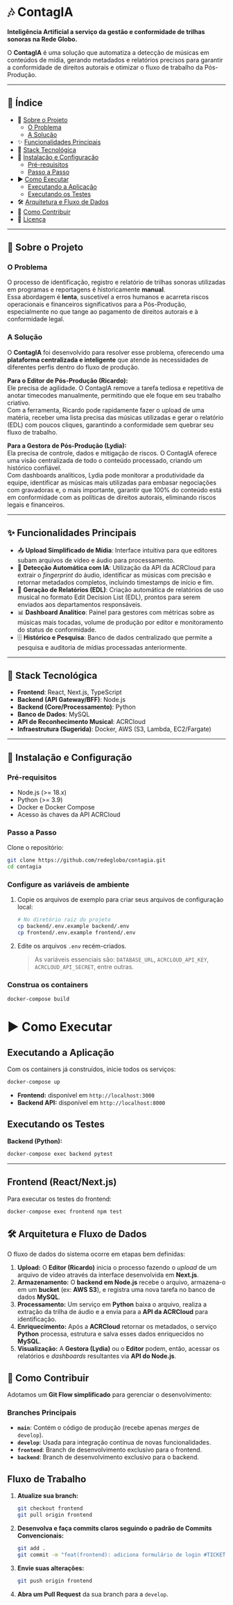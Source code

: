 # 🎶 ContagIA
**Inteligência Artificial a serviço da gestão e conformidade de trilhas sonoras na Rede Globo.**

<p align="center">
</p>

O **ContagIA** é uma solução que automatiza a detecção de músicas em conteúdos de mídia, gerando metadados e relatórios precisos para garantir a conformidade de direitos autorais e otimizar o fluxo de trabalho da Pós-Produção.

---

## 📖 Índice
- 🎯 [Sobre o Projeto](#-sobre-o-projeto)  
  - [O Problema](#o-problema)  
  - [A Solução](#a-solução)  
- ✨ [Funcionalidades Principais](#-funcionalidades-principais)  
- 🚀 [Stack Tecnológica](#-stack-tecnológica)  
- 🔧 [Instalação e Configuração](#-instalação-e-configuração)  
  - [Pré-requisitos](#pré-requisitos)  
  - [Passo a Passo](#passo-a-passo)  
- ▶️ [Como Executar](#️-como-executar)  
  - [Executando a Aplicação](#executando-a-aplicação)  
  - [Executando os Testes](#executando-os-testes)  
- 🛠️ [Arquitetura e Fluxo de Dados](#️-arquitetura-e-fluxo-de-dados)  
- 🤝 [Como Contribuir](#-como-contribuir)  
- 📄 [Licença](#-licença)  

---

## 🎯 Sobre o Projeto

### O Problema
O processo de identificação, registro e relatório de trilhas sonoras utilizadas em programas e reportagens é historicamente **manual**.  
Essa abordagem é **lenta**, suscetível a erros humanos e acarreta riscos operacionais e financeiros significativos para a Pós-Produção, especialmente no que tange ao pagamento de direitos autorais e à conformidade legal.

### A Solução
O **ContagIA** foi desenvolvido para resolver esse problema, oferecendo uma **plataforma centralizada e inteligente** que atende às necessidades de diferentes perfis dentro do fluxo de produção.

**Para o Editor de Pós-Produção (Ricardo):**  
Ele precisa de agilidade. O ContagIA remove a tarefa tediosa e repetitiva de anotar timecodes manualmente, permitindo que ele foque em seu trabalho criativo.  
Com a ferramenta, Ricardo pode rapidamente fazer o upload de uma matéria, receber uma lista precisa das músicas utilizadas e gerar o relatório (EDL) com poucos cliques, garantindo a conformidade sem quebrar seu fluxo de trabalho.

**Para a Gestora de Pós-Produção (Lydia):**  
Ela precisa de controle, dados e mitigação de riscos. O ContagIA oferece uma visão centralizada de todo o conteúdo processado, criando um histórico confiável.  
Com dashboards analíticos, Lydia pode monitorar a produtividade da equipe, identificar as músicas mais utilizadas para embasar negociações com gravadoras e, o mais importante, garantir que 100% do conteúdo está em conformidade com as políticas de direitos autorais, eliminando riscos legais e financeiros.

---

## ✨ Funcionalidades Principais
- 📤 **Upload Simplificado de Mídia**: Interface intuitiva para que editores subam arquivos de vídeo e áudio para processamento.  
- 🤖 **Detecção Automática com IA**: Utilização da API da ACRCloud para extrair o *fingerprint* do áudio, identificar as músicas com precisão e retornar metadados completos, incluindo timestamps de início e fim.  
- 📄 **Geração de Relatórios (EDL)**: Criação automática de relatórios de uso musical no formato Edit Decision List (EDL), prontos para serem enviados aos departamentos responsáveis.  
- 📊 **Dashboard Analítico**: Painel para gestores com métricas sobre as músicas mais tocadas, volume de produção por editor e monitoramento do status de conformidade.  
- 🗄️ **Histórico e Pesquisa**: Banco de dados centralizado que permite a pesquisa e auditoria de mídias processadas anteriormente.  

---

## 🚀 Stack Tecnológica
- **Frontend**: React, Next.js, TypeScript  
- **Backend (API Gateway/BFF)**: Node.js  
- **Backend (Core/Processamento)**: Python  
- **Banco de Dados**: MySQL  
- **API de Reconhecimento Musical**: ACRCloud  
- **Infraestrutura (Sugerida)**: Docker, AWS (S3, Lambda, EC2/Fargate)  

---

## 🔧 Instalação e Configuração

### Pré-requisitos
- Node.js (>= 18.x)  
- Python (>= 3.9)  
- Docker e Docker Compose  
- Acesso às chaves da API ACRCloud  

### Passo a Passo
Clone o repositório:
```bash
git clone https://github.com/redeglobo/contagia.git
cd contagia
```

### Configure as variáveis de ambiente

1.  Copie os arquivos de exemplo para criar seus arquivos de configuração local:
    ```bash
    # No diretório raiz do projeto
    cp backend/.env.example backend/.env
    cp frontend/.env.example frontend/.env
    ```

2.  Edite os arquivos `.env` recém-criados.
    > As variáveis essenciais são: `DATABASE_URL`, `ACRCLOUD_API_KEY`, `ACRCLOUD_API_SECRET`, entre outras.

### Construa os containers

```bash
docker-compose build
```

# ▶️ Como Executar

## Executando a Aplicação

Com os containers já construídos, inicie todos os serviços:

```bash
docker-compose up
```

- **Frontend:** disponível em `http://localhost:3000`
- **Backend API:** disponível em `http://localhost:8000`

## Executando os Testes

**Backend (Python):**

```bash
docker-compose exec backend pytest
```

---

## **Frontend (React/Next.js)**

Para executar os testes do frontend:

```bash
docker-compose exec frontend npm test
```
## 🛠️ Arquitetura e Fluxo de Dados

O fluxo de dados do sistema ocorre em etapas bem definidas:

1.  **Upload:** O **Editor (Ricardo)** inicia o processo fazendo o *upload* de um arquivo de vídeo através da interface desenvolvida em **Next.js**.
2.  **Armazenamento:** O **backend em Node.js** recebe o arquivo, armazena-o em um **bucket** (ex: **AWS S3**), e registra uma nova tarefa no banco de dados **MySQL**.
3.  **Processamento:** Um serviço em **Python** baixa o arquivo, realiza a extração da trilha de áudio e a envia para a **API da ACRCloud** para identificação.
4.  **Enriquecimento:** Após a **ACRCloud** retornar os metadados, o serviço **Python** processa, estrutura e salva esses dados enriquecidos no **MySQL**.
5.  **Visualização:** A **Gestora (Lydia)** ou o **Editor** podem, então, acessar os relatórios e *dashboards* resultantes via **API do Node.js**.

## 🤝 Como Contribuir

Adotamos um **Git Flow simplificado** para gerenciar o desenvolvimento:

### Branches Principais

* **`main`**: Contém o código de produção (recebe apenas *merges* de `develop`).
* **`develop`**: Usada para integração contínua de novas funcionalidades.
* **`frontend`**: Branch de desenvolvimento exclusivo para o frontend.
* **`backend`**: Branch de desenvolvimento exclusivo para o backend.

## Fluxo de Trabalho

1.  **Atualize sua branch:**

    ```bash
    git checkout frontend
    git pull origin frontend
    ```

2.  **Desenvolva e faça commits claros seguindo o padrão de Commits Convencionais:**

    ```bash
    git add .
    git commit -m "feat(frontend): adiciona formulário de login #TICKET-123"
    ```

3.  **Envie suas alterações:**

    ```bash
    git push origin frontend
    ```

4.  **Abra um Pull Request** da sua branch para a `develop`.
